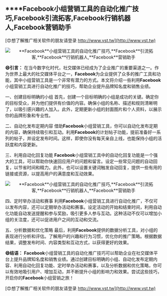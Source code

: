 ## ****Facebook**小组营销工具的自动化推广技巧,**Facebook**引流拓客,**Facebook**行销机器人,**Facebook**营销助手**

[😍想了解推广相关软件的朋友请登录 http://www.vst.tw](http://www.vst.tw)

 <center><img src="https://vst.tw/MP4/tuiguang/png/1.png" alt="**Facebook**小组营销工具的自动化推广技巧,**Facebook**引流拓客,**Facebook**行销机器人,**Facebook**营销助手"></center>

**😄引言：**
在当今数字化时代，社交媒体已经成为了企业推广的重要渠道之一。作为世界上最大的社交媒体平台之一，**Facebook**为企业提供了众多的推广工具和功能，其中小组营销工具是一个非常有潜力的方式。本文将介绍一些利用**Facebook**小组营销工具进行自动化推广的技巧，帮助企业提升品牌知名度和销售业绩。

一、创建目标明确的小组
首先，创建一个目标明确的小组是成功的关键。确定你的目标受众，并为他们提供有价值的内容。确保小组的名称、描述和规则清晰明了，以吸引感兴趣的人加入。此外，定期更新小组的封面图片和个人资料，以展示你的品牌形象和专业性。

二、自动化发布定期内容
借助**Facebook**小组营销工具，你可以自动化发布定期的内容，确保持续吸引和互动。利用**Facebook**的计划帖子功能，提前准备好一系列的帖子，并设定发布时间。这样，即使你没有每天亲自上线，也能保持小组的活跃度和内容更新。

三、利用自动化回复功能
**Facebook**小组营销工具中的自动化回复功能是一个强大的工具，可以帮助你快速回应用户的问题和留言。设定一些常见问题的自动回复，以节省时间和精力。此外，也可以设置关键词触发自动回复，提供一些有用的链接或资源，以提高用户的满意度和互动效果。

 <center><img src="https://vst.tw/MP4/tuiguang/png/6.png" alt="**Facebook**小组营销工具的自动化推广技巧,**Facebook**引流拓客,**Facebook**行销机器人,**Facebook**营销助手"></center>

四、定时举办活动和赛事
利用**Facebook**小组营销工具进行自动化推广，不仅可以发布内容，还可以定期举办活动和赛事。设定活动的开始和结束时间，利用自动化功能自动发送提醒和参与奖励，吸引更多人参与互动。这种活动不仅可以增加小组的关注度，还可以促进用户之间的互动和交流。

五、分析数据和优化策略
最后，利用**Facebook**提供的数据分析工具，对小组的表现进行分析和评估。了解用户的兴趣和行为习惯，优化你的推广策略。根据数据结果，调整发布时间、内容类型和互动方式，以获得更好的效果。

**😄结语：**
**Facebook**小组营销工具的自动化推广技巧可以帮助企业在社交媒体平台上提升品牌知名度和销售业绩。通过创建目标明确的小组、自动化发布定期内容、利用自动化回复功能、定时举办活动和赛事，以及分析数据和优化策略，你可以有效地吸引用户、增加互动，并不断提升小组的影响力和效果。尝试这些技巧，开启你的**Facebook**小组营销之旅！

[😍想了解推广相关软件的朋友请登录 http://www.vst.tw](http://www.vst.tw)



